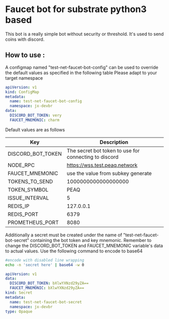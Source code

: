 # Faucet bot for substrate python3 based

This bot is a really simple bot without security or threshold. It's used to send coins with discord.

## How to use :

A configmap named "test-net-faucet-bot-config" can be used to override the default values as specified in the following table
Please adapt to your target namespace

```yaml
apiVersion: v1
kind: ConfigMap
metadata:
  name: test-net-faucet-bot-config
  namespace: jx-devbr
data:
  DISCORD_BOT_TOKEN: very
  FAUCET_MNEMONIC: charm
```


Default values are as follows

|Key|Description|
|---|---|
|DISCORD_BOT_TOKEN|The secret bot token to use for connecting to discord|
|NODE_RPC|https://wss.test.peaq.network|
|FAUCET_MNEMONIC|use the value from subkey generate|
|TOKENS_TO_SEND|1000000000000000000|
|TOKEN_SYMBOL|PEAQ|
|ISSUE_INTERVAL|5|
|REDIS_IP|127.0.0.1|
|REDIS_PORT|6379|
|PROMETHEUS_PORT|8080|


Additionally a secret must be created under the name of "test-net-faucet-bot-secret" containing the bot token and key mnemonic.
Remember to change the DISCORD_BOT_TOKEN and FAUCET_MNEMONIC variable's data to actual values.
Use the following command to encode to base64

```bash
#encode with disabled line wrapping
echo -n 'secret here' | base64 -w 0
```

```yaml
apiVersion: v1
data:
  DISCORD_BOT_TOKEN: bXlwYXNzd29yZA==
  FAUCET_MNEMONIC: bXlwYXNzd29yZA==
kind: Secret
metadata:
  name: test-net-faucet-bot-secret
  namespace: jx-devbr
type: Opaque
```